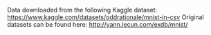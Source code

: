 Data downloaded from the following Kaggle dataset: https://www.kaggle.com/datasets/oddrationale/mnist-in-csv
Original datasets can be found here: http://yann.lecun.com/exdb/mnist/

